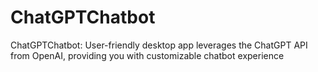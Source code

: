 # ChatGPTChatbot
ChatGPTChatbot: User-friendly desktop app leverages the ChatGPT API from OpenAI, providing you with customizable chatbot experience
